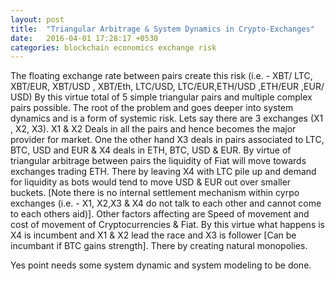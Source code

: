 ```yaml
---
layout: post
title:  "Triangular Arbitrage & System Dynamics in Crypto-Exchanges"
date:   2016-04-01 17:28:17 +0530
categories: blockchain economics exchange risk  
---
```


The floating exchange rate between pairs create this risk (i.e. - XBT/ LTC, XBT/EUR, XBT/USD , XBT/Eth, LTC/USD, LTC/EUR,ETH/USD ,ETH/EUR ,EUR/ USD) By this virtue total of 5 simple triangular pairs and multiple complex pairs possible. The root of the problem and goes deeper into system dynamics and is a form of systemic risk. Lets say there are 3 exchanges (X1 , X2, X3). X1 & X2 Deals in all the pairs and hence becomes the major provider for market. One the other hand X3 deals in pairs associated to LTC, BTC, USD and EUR & X4 deals in ETH, BTC, USD & EUR.  By virtue of triangular arbitrage between pairs the liquidity of Fiat will move towards exchanges trading ETH. There by leaving X4 with LTC pile up and demand for liquidity as bots would tend to move USD & EUR out over smaller buckets. [Note there is no internal settlement mechanism within cyrpo exchanges (i.e. - X1, X2,X3 & X4 do not talk to each other and cannot come to each others aid)]. Other factors affecting are Speed of movement and cost of movement of Cryptocurrencies & Fiat. By this virtue what happens is X4 is incumbent and X1 & X2 lead the race and X3 is follower [Can be incumbant if BTC gains strength]. There by creating natural monopolies.

Yes point needs some system dynamic and system modeling to be done.   
  
